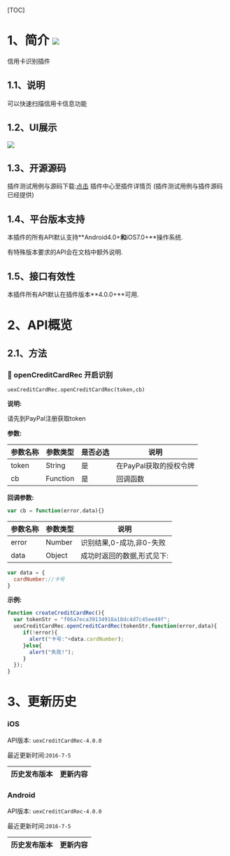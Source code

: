 [TOC]
# 1、简介 [![](http://appcan-download.oss-cn-beijing.aliyuncs.com/%E5%85%AC%E6%B5%8B%2Fgf.png)]()
信用卡识别插件
## 1.1、说明
可以快速扫描信用卡信息功能
## 1.2、UI展示
 ![](http://newdocx.appcan.cn/docximg/130030c2015p6e16c.png)
## 1.3、开源源码
插件测试用例与源码下载:[点击](http://plugin.appcan.cn/details.html?id=164_index) 插件中心至插件详情页 (插件测试用例与插件源码已经提供)
## 1.4、平台版本支持

本插件的所有API默认支持**Android4.0+**和**iOS7.0+**操作系统.

有特殊版本要求的API会在文档中额外说明.

## 1.5、接口有效性

本插件所有API默认在插件版本**4.0.0+**可用.
# 2、API概览

## 2.1、方法
### 🍭 openCreditCardRec 开启识别

`uexCreditCardRec.openCreditCardRec(token,cb)`

**说明:**

请先到PayPal注册获取token 

**参数:**

| 参数名称  | 参数类型     | 是否必选 | 说明             |
| ----- | -------- | ---- | -------------- |
| token | String   | 是    | 在PayPal获取的授权令牌 |
| cb    | Function | 是    | 回调函数           |
**回调参数:**

```javascript
var cb = function(error,data){}
```

| 参数名称  | 参数类型   | 说明              |
| ----- | ------ | --------------- |
| error | Number | 识别结果,0-成功,非0-失败 |
| data  | Object | 成功时返回的数据,形式见下:  |

```javascript
var data = {
  cardNumber://卡号
}
```



**示例:**

```javascript
function createCreditCardRec(){
  var tokenStr = "f06a7eca39134918a18dc4d7c45ee49f";
  uexCreditCardRec.openCreditCardRec(tokenStr,function(error,data){
     if(!error){
       alert("卡号:"+data.cardNumber);
     }else{
       alert("失败!");
     }
  });
}
```


# 3、更新历史

### iOS

API版本: `uexCreditCardRec-4.0.0`

最近更新时间:`2016-7-5`

| 历史发布版本 | 更新内容                                     |
| ------ | ---------------------------------------- |

### Android

API版本: `uexCreditCardRec-4.0.0`

最近更新时间:`2016-7-5`

| 历史发布版本 | 更新内容                          |
| ------ | ----------------------------- |
